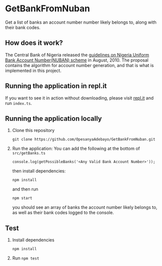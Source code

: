 # GetBankFromNuban
Get a list of banks an account number number likely belongs to, along with their bank codes.

## How does it work?
The Central Bank of Nigeria released the [guidelines on Nigeria Uniform Bank Account Number(NUBAN) scheme](https://www.cbn.gov.ng/OUT/2011/CIRCULARS/BSPD/NUBAN%20PROPOSALS%20V%200%204-%2003%2009%202010.PDF) in August, 2010.
The proposal contains the algorithm for account number generation, and that is what is implemented in this project.

## Running the application in repl.it
If you want to see it in action without downloading, please visit [repl.it](https://repl.it/@opesanyaadebayo/AdorableIncompatibleDesigns) and run `index.ts`.

## Running the application locally
1. Clone this repository

    `git clone https://github.com/OpesanyaAdebayo/GetBankFromNuban.git`


2. Run the application: You can add the following at the bottom of `src/getBanks.ts`
    
    `console.log(getPossibleBanks('<Any Valid Bank Account Number>'));`

    then install dependencies:

    `npm install`
    
    and then run

    `npm start`

    you should see an array of banks the account number likely belongs to, as well as their bank codes logged to the console.



## Test
1. Install dependencies

    `npm install`

2. Run `npm test`